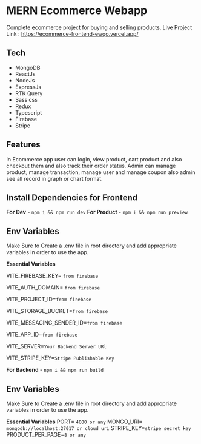 # MERN Ecommerce Webapp
Complete ecommerce project for buying and selling products.
Live Project Link : https://ecommerce-frontend-ewqo.vercel.app/

## Tech

- MongoDB
- ReactJs
- NodeJs
- ExpressJs
- RTK Query
- Sass css
- Redux
- Typescript
- Firebase
- Stripe

## Features

In Ecommerce app user can login, view product, cart product and also checkout them and also track their order status. Admin can manage product, manage transaction, manage user and manage coupon also admin see all record in graph or chart format. 

## Install Dependencies for Frontend

**For Dev**  -  `npm i && npm run dev`  **For Product**  -  `npm i && npm run preview`

## Env Variables
Make Sure to Create a .env file in root directory and add appropriate variables in order to use the app.

**Essential Variables**

VITE_FIREBASE_KEY=  `from firebase`

VITE_AUTH_DOMAIN=  `from firebase`

VITE_PROJECT_ID=`from firebase`

VITE_STORAGE_BUCKET=`from firebase`

VITE_MESSAGING_SENDER_ID=`from firebase`

VITE_APP_ID=`from firebase`

VITE_SERVER=`Your Backend Server URl`

VITE_STRIPE_KEY=`Stripe Publishable Key`

**For Backend**  -  `npm i && npm run build`

## Env Variables
Make Sure to Create a .env file in root directory and add appropriate variables in order to use the app.

**Essential Variables**  PORT=  `4000 or any`  MONGO_URI=  `mongodb://localhost:27017 or cloud uri`  STRIPE_KEY=`stripe secret key`  PRODUCT_PER_PAGE=`8 or any`
